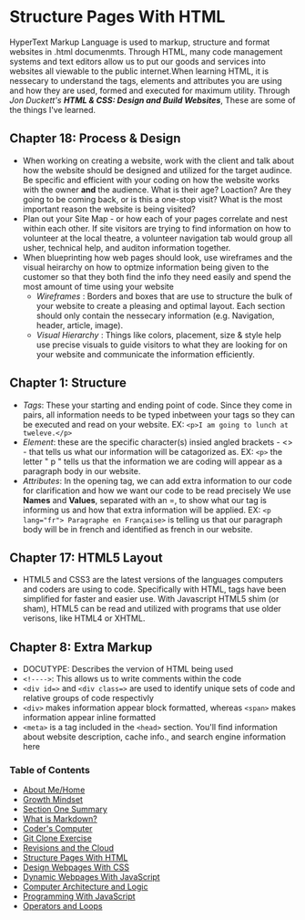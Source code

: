 # Structure Pages With HTML

HyperText Markup Language is used to markup, structure and format websites in .html documenmts. Through HTML, many code management systems and text editors allow us to put our goods and services into websites all viewable to the public internet.When learning HTML, it is nessecary to understand the tags, elements and attributes you are using and how they are used, formed and executed for maximum utility. Through *Jon Duckett's* ***HTML & CSS: Design and Build Websites***, These are some of the things I've learned.

## Chapter 18: Process & Design
- When working on creating a website, work with the client and talk about how the website should be designed and utilized for the target audince. Be specific and efficient with your coding on how the website works with the owner **and** the audience. What is their age? Loaction? Are they going to be coming back, or is this a one-stop visit? What is the most important reason the website is being visited? 
- Plan out your Site Map - or how each of your pages correlate and nest within each other. If site visitors are trying to find information on how to volunteer at the local theatre, a volunteer navigation tab would group all usher, technical help, and auditon information together.
- When blueprinting how web pages should look, use wireframes and the visual heirarchy on how to optmize information being given to the customer so that they both find the info they need easily and spend the most amount of time using your website
    + *Wireframes* : Borders and boxes that are use to structure the bulk of your website to create a pleasing and optimal layout. Each section should only contain the nessecary information (e.g. Navigation, header, article, image).
    + *Visual Hierarchy* : Things like colors, placement, size & style help use precise visuals to guide visitors to what they are looking for on your website and communicate the information efficiently.

## Chapter 1: Structure
- *Tags*: These your starting and ending point of code. Since they come in pairs, all information needs to be typed inbetween your tags so they can be executed and read on your website. EX: `<p>I am going to lunch at tweleve.</p>` 
- *Element*: these are the specific character(s) insied angled brackets - <> - that tells us what our information will be catagorized as. EX: `<p>` the letter " p " tells us that the information we are coding will appear as a paragraph body in our website.
- *Attributes*: In the opening tag, we can add extra information to our code for clarification and how we want our code to be read precisely We use **Names** and **Values**, separated with an =, to show what our tag is informing us and how that extra information will be applied. EX: `<p lang="fr"> Paragraphe en Française>` is telling us that our paragraph body will be in french and identified as french in our website.

## Chapter 17: HTML5 Layout
- HTML5 and CSS3 are the latest versions of the languages computers and coders are using to code. Specifically with HTML, tags have been simplified for faster and easier use. With Javascript HTML5 shim (or sham), HTML5 can be read and utilized with programs that use older verisons, like HTML4 or XHTML.

## Chapter 8: Extra Markup
- DOCUTYPE: Describes the vervion of HTML being used
- `<!---->`: This allows us to write comments within the code
- `<div id=>` and `<div class=>` are used to identify unique sets of code and relative groups of code respectivly
- `<div>` makes information appear block formatted, whereas `<span>` makes information appear inline formatted
- `<meta>` is a tag included in the `<head>` section. You'll find information about website description, cache info., and search engine information here

### Table of Contents
- [About Me/Home](README.md)
- [Growth Mindset](/GROWTH_MINDSET.md)
- [Section One Summary](/SectionOne.md)
- [What is Markdown?](/LEARNING_MARKDOWN.md)
- [Coder's Computer](CODERS_COMPUTER.md)
- [Git Clone Exercise](GIT_CLONE.md)
- [Revisions and the Cloud](REVISIONS_AND_THE_CLOUD.md)
- [Structure Pages With HTML](STRUCTURE_PAGES_WITH_HTML.md)
- [Design Webpages With CSS](DESIGN_WEBPAGES_WITH_CSS.md)
- [Dynamic Webpages With JavaScript](DYNAMIC_WEBPAGES_WITH_JAVASCRIPT.md)
- [Computer Architecture and Logic](COMPUTER_ARCHITECTURE_AND_LOGIC.md)
- [Programming With JavaScript](PROGRAMMING_WITH_JAVASCRIPT.md)
- [Operators and Loops](OPERATORS_AND_LOOPS.md)